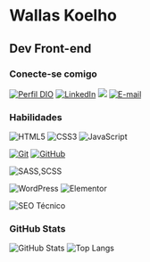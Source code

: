 
# Wallas Koelho


## Dev Front-end

### Conecte-se comigo

[![Perfil DIO](https://img.shields.io/badge/-Meu%20Perfil%20na%20DIO-30A3DC?style=for-the-badge)](https://www.dio.me/users/cbw_coelho)
[![LinkedIn](https://img.shields.io/badge/-LinkedIn-000?style=for-the-badge&logo=linkedin&logoColor=30A3DC)](https://www.linkedin.com/in/wallas-koelho/)
<a href="https://instagram.com/wallaskoelho_dev/" target="_blank"><img src="https://img.shields.io/badge/-Instagram-%23E4405F?style=for-the-badge&logo=instagram&logoColor=white" target="_blank"></a>
[![E-mail](https://img.shields.io/badge/-Email-000?style=for-the-badge&logo=gmail&logoColor=E94D5F)](mailto:cbw.coelho@gmail.com)




### Habilidades

![HTML5](https://img.shields.io/badge/HTML5-000?style=for-the-badge&logo=html5&logoColor=30A3DC)
![CSS3](https://img.shields.io/badge/CSS3-000?style=for-the-badge&logo=css3&logoColor=E94D5F)
![JavaScript](https://img.shields.io/badge/JavaScript-000?style=for-the-badge&logo=javascript&logoColor=30A3DC)

[![Git](https://img.shields.io/badge/Git-000?style=for-the-badge&logo=git&logoColor=E94D5F)](https://git-scm.com/doc)
[![GitHub](https://img.shields.io/badge/GitHub-000?style=for-the-badge&logo=github&logoColor=30A3DC)](https://docs.github.com/)

![SASS,SCSS](https://img.shields.io/badge/sass/scss-000?style=for-the-badge&logo=sass&logoColor=cc6699)

![WordPress](https://img.shields.io/badge/WordPress-000?style=for-the-badge&logo=WordPress&logoColor=21759b)
![Elementor](https://img.shields.io/badge/Elementor-000?style=for-the-badge&logo=elementor&logoColor=92003B)

![SEO Técnico](https://img.shields.io/badge/seo%20tecnico-000?style=for-the-badge&logo=google&logoColor=FF7F00)

### GitHub Stats

![GitHub Stats](https://github-readme-stats.vercel.app/api?username=wallaskoelho&theme=transparent&bg_color=000&border_color=30A3DC&show_icons=true&icon_color=30A3DC&title_color=E94D5F&text_color=FFF)
![Top Langs](https://github-readme-stats-git-masterrstaa-rickstaa.vercel.app/api/top-langs/?username=wallaskoelho&layout=compact&bg_color=000&border_color=30A3DC&title_color=E94D5F&text_color=FFF)

